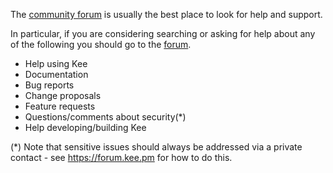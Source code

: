 The [community forum](https://forum.kee.pm) is usually the best place to look for help and support.

In particular, if you are considering searching or asking for help about any of the following you should go to the [forum](https://forum.kee.pm).

* Help using Kee
* Documentation
* Bug reports
* Change proposals
* Feature requests
* Questions/comments about security(*)
* Help developing/building Kee

(*) Note that sensitive issues should always be addressed via a private contact - see https://forum.kee.pm for how to do this.
